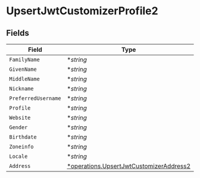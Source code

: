 # UpsertJwtCustomizerProfile2


## Fields

| Field                                                                                             | Type                                                                                              | Required                                                                                          | Description                                                                                       |
| ------------------------------------------------------------------------------------------------- | ------------------------------------------------------------------------------------------------- | ------------------------------------------------------------------------------------------------- | ------------------------------------------------------------------------------------------------- |
| `FamilyName`                                                                                      | **string*                                                                                         | :heavy_minus_sign:                                                                                | N/A                                                                                               |
| `GivenName`                                                                                       | **string*                                                                                         | :heavy_minus_sign:                                                                                | N/A                                                                                               |
| `MiddleName`                                                                                      | **string*                                                                                         | :heavy_minus_sign:                                                                                | N/A                                                                                               |
| `Nickname`                                                                                        | **string*                                                                                         | :heavy_minus_sign:                                                                                | N/A                                                                                               |
| `PreferredUsername`                                                                               | **string*                                                                                         | :heavy_minus_sign:                                                                                | N/A                                                                                               |
| `Profile`                                                                                         | **string*                                                                                         | :heavy_minus_sign:                                                                                | N/A                                                                                               |
| `Website`                                                                                         | **string*                                                                                         | :heavy_minus_sign:                                                                                | N/A                                                                                               |
| `Gender`                                                                                          | **string*                                                                                         | :heavy_minus_sign:                                                                                | N/A                                                                                               |
| `Birthdate`                                                                                       | **string*                                                                                         | :heavy_minus_sign:                                                                                | N/A                                                                                               |
| `Zoneinfo`                                                                                        | **string*                                                                                         | :heavy_minus_sign:                                                                                | N/A                                                                                               |
| `Locale`                                                                                          | **string*                                                                                         | :heavy_minus_sign:                                                                                | N/A                                                                                               |
| `Address`                                                                                         | [*operations.UpsertJwtCustomizerAddress2](../../models/operations/upsertjwtcustomizeraddress2.md) | :heavy_minus_sign:                                                                                | N/A                                                                                               |